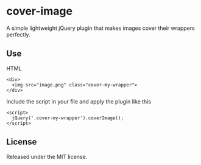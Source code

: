 # cover-image
A simple lightweight jQuery plugin that makes images cover their wrappers perfectly.

## Use

HTML
```
<div>
  <img src="image.png" class="cover-my-wrapper">
</div>
```

Include the script in your file and apply the plugin like this
```
<script>
  jQuery('.cover-my-wrapper').coverImage();
</script>
```

## License
Released under the MIT license.

